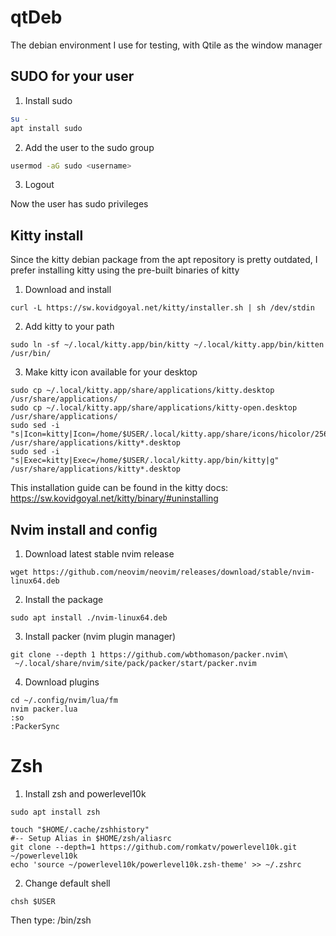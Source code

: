 # qtDeb
The debian environment I use for testing, with Qtile as the window manager

## SUDO for your user

1. Install sudo

```bash
su -
apt install sudo
```

2. Add the user to the sudo group

```bash
usermod -aG sudo <username>
```

3. Logout

Now the user has sudo privileges

## Kitty install

Since the kitty debian package from the apt repository is pretty outdated, I prefer installing kitty using the pre-built binaries of kitty

1. Download and install

```
curl -L https://sw.kovidgoyal.net/kitty/installer.sh | sh /dev/stdin
```

2. Add kitty to your path
```
sudo ln -sf ~/.local/kitty.app/bin/kitty ~/.local/kitty.app/bin/kitten /usr/bin/
```

3. Make kitty icon available for your desktop
```
sudo cp ~/.local/kitty.app/share/applications/kitty.desktop /usr/share/applications/
sudo cp ~/.local/kitty.app/share/applications/kitty-open.desktop /usr/share/applications/
sudo sed -i "s|Icon=kitty|Icon=/home/$USER/.local/kitty.app/share/icons/hicolor/256x256/apps/kitty.png|g" /usr/share/applications/kitty*.desktop
sudo sed -i "s|Exec=kitty|Exec=/home/$USER/.local/kitty.app/bin/kitty|g" /usr/share/applications/kitty*.desktop
```

This installation guide can be found in the kitty docs:
https://sw.kovidgoyal.net/kitty/binary/#uninstalling


## Nvim install and config

1. Download latest stable nvim release

```
wget https://github.com/neovim/neovim/releases/download/stable/nvim-linux64.deb
```

2. Install the package

```
sudo apt install ./nvim-linux64.deb
```

3. Install packer (nvim plugin manager)

```
git clone --depth 1 https://github.com/wbthomason/packer.nvim\
 ~/.local/share/nvim/site/pack/packer/start/packer.nvim
```

4. Download plugins

```
cd ~/.config/nvim/lua/fm
nvim packer.lua
:so
:PackerSync
```


# Zsh

1. Install zsh and powerlevel10k

```
sudo apt install zsh

touch "$HOME/.cache/zshhistory"
#-- Setup Alias in $HOME/zsh/aliasrc
git clone --depth=1 https://github.com/romkatv/powerlevel10k.git ~/powerlevel10k
echo 'source ~/powerlevel10k/powerlevel10k.zsh-theme' >> ~/.zshrc
```

2. Change default shell
```
chsh $USER
```
Then type: /bin/zsh
